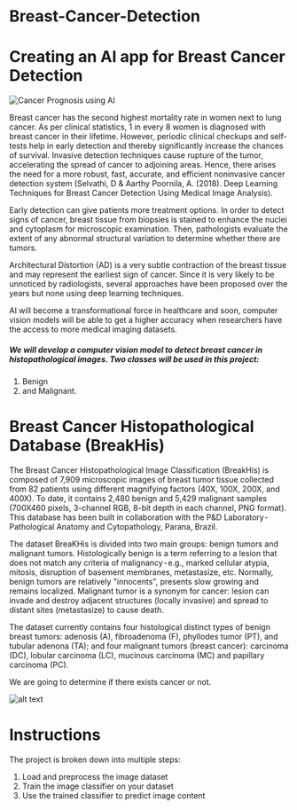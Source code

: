 # Breast-Cancer-Detection

# Creating an AI app for Breast Cancer Detection
![Cancer Prognosis using AI](https://cms.qz.com/wp-content/uploads/2018/08/breast-cancer-animated-final.gif?w=1400&strip=all&quality=75)

Breast cancer has the second highest mortality rate in women next to lung cancer. As per clinical statistics, 1 in every 8 women is diagnosed with breast cancer in their lifetime. However, periodic clinical checkups and self-tests help in early detection and thereby significantly increase the chances of survival. Invasive detection techniques cause rupture of the tumor, accelerating the spread of cancer to adjoining areas. Hence, there arises the need for a more robust, fast, accurate, and efficient noninvasive cancer detection system (Selvathi, D & Aarthy Poornila, A. (2018). Deep Learning Techniques for Breast Cancer Detection Using Medical Image Analysis).

Early detection can give patients more treatment options. In order to detect signs of cancer, breast tissue from biopsies is stained to enhance the nuclei and cytoplasm for microscopic examination. Then, pathologists evaluate the extent of any abnormal structural variation to determine whether there are tumors.

Architectural Distortion (AD) is a very subtle contraction of the breast tissue and may represent the earliest sign of cancer. Since it is very likely to be unnoticed by radiologists, several approaches have been proposed over the years but none using deep learning techniques. 

AI will become a transformational force in healthcare and soon, computer vision models will be able to get a higher accuracy when researchers have the access to more medical imaging datasets.

##### We will develop a computer vision model to detect breast cancer in histopathological images. Two classes will be used in this project:
<ol> 
    <li> Benign </li>
    <li> and Malignant. </li>
    </ol>

# Breast Cancer Histopathological Database (BreakHis)

The Breast Cancer Histopathological Image Classification (BreakHis) is composed of 7,909 microscopic images of breast tumor tissue collected from 82 patients using different magnifying factors (40X, 100X, 200X, and 400X). To date, it contains 2,480 benign and 5,429 malignant samples (700X460 pixels, 3-channel RGB, 8-bit depth in each channel, PNG format). This database has been built in collaboration with the P&D Laboratory - Pathological Anatomy and Cytopathology, Parana, Brazil.

The dataset BreaKHis is divided into two main groups: benign tumors and malignant tumors. Histologically benign is a term referring to a lesion that does not match any criteria of malignancy - e.g., marked cellular atypia, mitosis, disruption of basement membranes, metastasize, etc. Normally, benign tumors are relatively "innocents", presents slow growing and remains localized. Malignant tumor is a synonym for cancer: lesion can invade and destroy adjacent structures (locally invasive) and spread to distant sites (metastasize) to cause death.

The dataset currently contains four histological distinct types of benign breast tumors: adenosis (A), fibroadenoma (F), phyllodes tumor (PT), and tubular adenona (TA); and four malignant tumors (breast cancer): carcinoma (DC), lobular carcinoma (LC), mucinous carcinoma (MC) and papillary carcinoma (PC).

We are going to determine if there exists cancer or not.

![alt text](https://www.researchgate.net/publication/319974998/figure/fig2/AS:541235083309056@1506051907719/a-c-Indicative-cases-of-H-E-breast-cancer-histological-images-from-our-dataset-image.png)


# Instructions

The project is broken down into multiple steps:
<ol>
    <li>  Load and preprocess the image dataset</li>
    <li> Train the image classifier on your dataset </li>
    <li> Use the trained classifier to predict image content </li> </ol>
